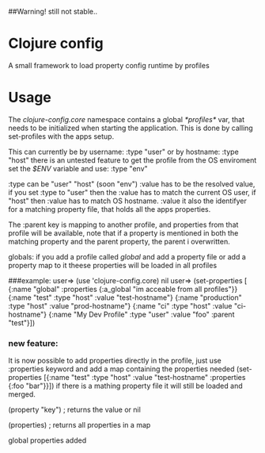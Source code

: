 ##Warning! still not stable..

# Clojure config

A small framework to load property config runtime by profiles

# Usage

The *clojure-config.core* namespace contains a global *\*profiles\** var, that needs to be initialized when starting the application.
This is done by calling set-profiles with the apps setup.

This can currently be by username: :type "user" or by hostname: :type "host"
there is an untested feature to get the profile from the OS enviroment set the *$ENV* variable and use: :type "env"

:type can be "user" "host" (soon "env")
:value has to be the resolved value, if you set :type to "user" then the :value has to match the current OS user, if "host" then :value has to match OS hostname.
:value it also the identifyer for a matching property file, that holds all the apps properties.

The :parent key is mapping to another profile, and properties from that profile will be available, note that if a property is mentioned in both the matching property and the parent property, the parent i overwritten.

globals:
if you add a profile called _global_ and add a property file or add a property map to it theese properties will be loaded in all profiles

###example:
	user=>	(use 'clojure-config.core)
	nil
	user=>	(set-properties [
			      {:name "global" :properties {:a_global "im acceable from all profiles"}}
			      {:name "test" :type "host" :value "test-hostname"}
			      {:name "production" :type "host" :value "prod-hostname"}
			      {:name "ci" :type "host" :value "ci-hostname"}
			      {:name "My Dev Profile" :type "user" :value "foo" :parent "test"}])


### new feature:
It is now possible to add properties directly in the profile, just use :properties keyword and add a map containing the properties needed
    (set-properties [{:name "test" :type "host" :value "test-hostname" :properties {:foo "bar"}}])
if there is a mathing property file it will still be loaded and merged.

(property "key") ; returns the value or nil

(properties)     ; returns all properties in a map

global properties added
